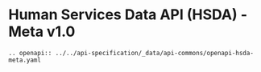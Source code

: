 # Human Services Data API (HSDA) - Meta v1.0

```eval_rst
.. openapi:: ../../api-specification/_data/api-commons/openapi-hsda-meta.yaml
```
